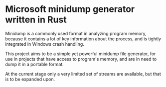 # Microsoft minidump generator written in Rust

Minidump is a commonly used format in analyzing program memory, because it contains a lot of key information about the process, and is tightly integrated in Windows crash handling.

This project aims to be a simple yet powerful minidump file generator, for use in projects that have access to program's memory, and are in need to dump it in a portable format.

At the current stage only a very limited set of streams are available, but that is to be expanded upon.

